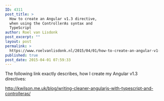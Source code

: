 ```yaml
---
ID: 4311
post_title: >
  How to create an Angular v1.3 directive,
  when using the ControllerAs syntax and
  TypeScript
author: Roel van Lisdonk
post_excerpt: ""
layout: post
permalink: >
  https://www.roelvanlisdonk.nl/2015/04/01/how-to-create-an-angular-v1-3-directive-when-using-the-controlleras-syntax-and-typescript/
published: true
post_date: 2015-04-01 07:59:33
---
```

<p>The following link exactly describes, how I create my Angular v1.3 directives:</p>  <p><a title="http://kwilson.me.uk/blog/writing-cleaner-angularjs-with-typescript-and-controlleras/" href="http://kwilson.me.uk/blog/writing-cleaner-angularjs-with-typescript-and-controlleras/">http://kwilson.me.uk/blog/writing-cleaner-angularjs-with-typescript-and-controlleras/</a></p>